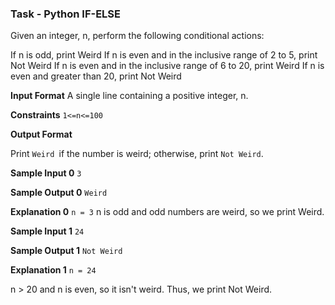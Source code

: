 ### Task - Python IF-ELSE
Given an integer, n, perform the following conditional actions:

If n is odd, print Weird
If n is even and in the inclusive range of 2 to 5, print Not Weird
If n is even and in the inclusive range of 6 to 20, print Weird
If n is even and greater than 20, print Not Weird

**Input Format**
A single line containing a positive integer, n.

**Constraints**
`1<=n<=100`

**Output Format**

Print `Weird `if the number is weird; otherwise, print `Not Weird`.

**Sample Input 0**
`3`

**Sample Output 0**
`Weird`

**Explanation 0**
`n = 3`
n is odd and odd numbers are weird, so we print Weird.

**Sample Input 1**
`24`

**Sample Output 1**
`Not Weird`

**Explanation 1**
`n = 24`
 
 n > 20 and n is even, so it isn't weird. Thus, we print Not Weird.
